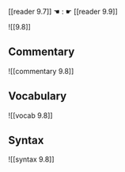 [[reader 9.7]] ☚ : ☛ [[reader 9.9]]

![[9.8]]

## Commentary

![[commentary 9.8]]

## Vocabulary

![[vocab 9.8]]

## Syntax

![[syntax 9.8]]

